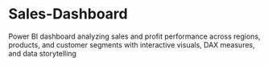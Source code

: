 # Sales-Dashboard
Power BI dashboard analyzing sales and profit performance across regions, products, and customer segments with interactive visuals, DAX measures, and data storytelling

